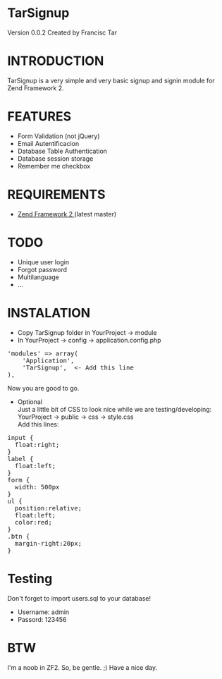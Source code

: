 TarSignup
==========
Version 0.0.2 Created by Francisc Tar

INTRODUCTION
=============
TarSignup is a very simple and very basic signup and signin module for Zend Framework 2.

FEATURES
========
- Form Validation (not jQuery)
- Email Autentificacion
- Database Table Authentication
- Database session storage
- Remember me checkbox

REQUIREMENTS
=============
- <a href="https://github.com/zendframework/zf2">Zend Framework 2 </a> (latest master)

TODO
=====
- Unique user login
- Forgot password
- Multilanguage
- ...

INSTALATION
============
- Copy TarSignup folder in YourProject -> module
- In YourProject -> config -> application.config.php
<pre>
'modules' => array(
    'Application',
    'TarSignup',  <- Add this line
),
</pre>

Now you are good to go.

- Optional<br />
Just a little bit of CSS to look nice while we are testing/developing:<br />
YourProject -> public -> css -> style.css<br />
Add this lines:
<pre>
input {
  float:right;
}
label {
  float:left;
}
form {
  width: 500px
}
ul {
  position:relative;
  float:left;
  color:red;
}
.btn {
  margin-right:20px;
}
</pre>

Testing
========
Don't forget to import users.sql to your database!
- Username: admin
- Passord:  123456

BTW
====
I'm a noob in ZF2. So, be gentle. ;) Have a nice day.